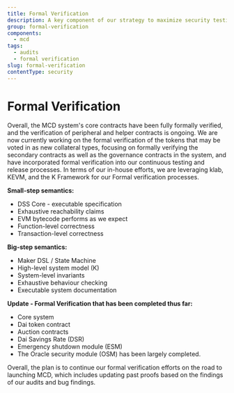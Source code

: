```yaml
---
title: Formal Verification
description: A key component of our strategy to maximize security testing by approaching it from different angles and multiple layers to ensure the security of the MCD smart contracts
group: formal-verification
components:
  - mcd
tags:
  - audits
  - formal verification
slug: formal-verification
contentType: security
---
```


# Formal Verification

Overall, the MCD system's core contracts have been fully formally verified, and the verification of peripheral and helper contracts is ongoing. We are now currently working on the formal verification of the tokens that may be voted in as new collateral types, focusing on formally verifying the secondary contracts as well as the governance contracts in the system, and have incorporated formal verification into our continuous testing and release processes. In terms of our in-house efforts, we are leveraging klab, KEVM, and the K Framework for our Formal verification processes.

**Small-step semantics:**

- DSS Core - executable specification
- Exhaustive reachability claims
- EVM bytecode performs as we expect
- Function-level correctness
- Transaction-level correctness

**Big-step semantics:**

- Maker DSL / State Machine
- High-level system model (K)
- System-level invariants
- Exhaustive behaviour checking
- Executable system documentation

**Update - Formal Verification that has been completed thus far:**

- Core system
- Dai token contract
- Auction contracts
- Dai Savings Rate (DSR)
- Emergency shutdown module (ESM)
- The Oracle security module (OSM) has been largely completed.

Overall, the plan is to continue our formal verification efforts on the road to launching MCD, which includes updating past proofs based on the findings of our audits and bug findings.
